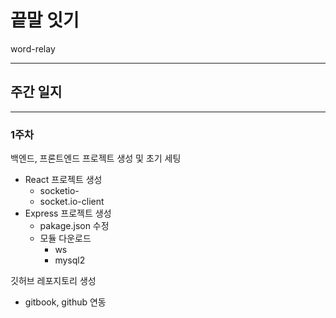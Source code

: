# 끝말 잇기

word-relay

---

## 주간 일지

---

### 1주차

백엔드, 프론트엔드 프로젝트 생성 및 초기 세팅

- React 프로젝트 생성
    - socketio-
    - socket.io-client
- Express 프로젝트 생성
    - pakage.json 수정
    - 모듈 다운로드
        - ws
        - mysql2

깃허브 레포지토리 생성

- gitbook, github 연동